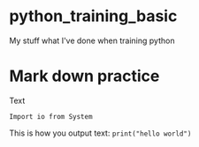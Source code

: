 # python_training_basic
My stuff what I've done when training python 

# Mark down practice

Text

```
Import io from System
``` 

This is how you output text: `print("hello world")`
